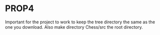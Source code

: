# PROP4
Important for the project to work to keep the tree directory the same as the one you download. Also make directory Chess/src the root directory.
